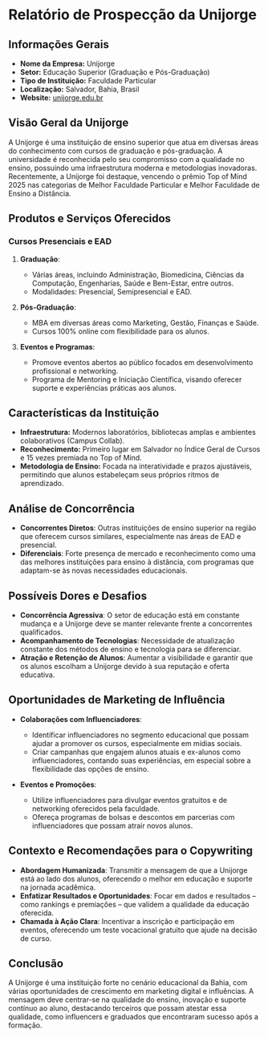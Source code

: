 # Relatório de Prospecção da Unijorge

## Informações Gerais
- **Nome da Empresa:** Unijorge
- **Setor:** Educação Superior (Graduação e Pós-Graduação)
- **Tipo de Instituição:** Faculdade Particular
- **Localização:** Salvador, Bahia, Brasil
- **Website:** [unijorge.edu.br](https://www.unijorge.edu.br)

## Visão Geral da Unijorge
A Unijorge é uma instituição de ensino superior que atua em diversas áreas do conhecimento com cursos de graduação e pós-graduação. A universidade é reconhecida pelo seu compromisso com a qualidade no ensino, possuindo uma infraestrutura moderna e metodologias inovadoras. Recentemente, a Unijorge foi destaque, vencendo o prêmio Top of Mind 2025 nas categorias de Melhor Faculdade Particular e Melhor Faculdade de Ensino a Distância.

## Produtos e Serviços Oferecidos
### Cursos Presenciais e EAD
1. **Graduação**:
   - Várias áreas, incluindo Administração, Biomedicina, Ciências da Computação, Engenharias, Saúde e Bem-Estar, entre outros.
   - Modalidades: Presencial, Semipresencial e EAD.

2. **Pós-Graduação**:
   - MBA em diversas áreas como Marketing, Gestão, Finanças e Saúde.
   - Cursos 100% online com flexibilidade para os alunos.

3. **Eventos e Programas**: 
   - Promove eventos abertos ao público focados em desenvolvimento profissional e networking.
   - Programa de Mentoring e Iniciação Científica, visando oferecer suporte e experiências práticas aos alunos.

## Características da Instituição
- **Infraestrutura:** Modernos laboratórios, bibliotecas amplas e ambientes colaborativos (Campus Collab).
- **Reconhecimento:** Primeiro lugar em Salvador no Índice Geral de Cursos e 15 vezes premiada no Top of Mind.
- **Metodologia de Ensino:** Focada na interatividade e prazos ajustáveis, permitindo que alunos estabeleçam seus próprios ritmos de aprendizado.

## Análise de Concorrência
- **Concorrentes Diretos**: Outras instituições de ensino superior na região que oferecem cursos similares, especialmente nas áreas de EAD e presencial.
- **Diferenciais**: Forte presença de mercado e reconhecimento como uma das melhores instituições para ensino à distância, com programas que adaptam-se às novas necessidades educacionais.

## Possíveis Dores e Desafios
- **Concorrência Agressiva**: O setor de educação está em constante mudança e a Unijorge deve se manter relevante frente a concorrentes qualificados.
- **Acompanhamento de Tecnologias**: Necessidade de atualização constante dos métodos de ensino e tecnologia para se diferenciar.
- **Atração e Retenção de Alunos**: Aumentar a visibilidade e garantir que os alunos escolham a Unijorge devido à sua reputação e oferta educativa.

## Oportunidades de Marketing de Influência
- **Colaborações com Influenciadores**:
  - Identificar influenciadores no segmento educacional que possam ajudar a promover os cursos, especialmente em mídias sociais.
  - Criar campanhas que engajem alunos atuais e ex-alunos como influenciadores, contando suas experiências, em especial sobre a flexibilidade das opções de ensino.

- **Eventos e Promoções**:
  - Utilize influenciadores para divulgar eventos gratuitos e de networking oferecidos pela faculdade.
  - Ofereça programas de bolsas e descontos em parcerias com influenciadores que possam atrair novos alunos.

## Contexto e Recomendações para o Copywriting
- **Abordagem Humanizada**: Transmitir a mensagem de que a Unijorge está ao lado dos alunos, oferecendo o melhor em educação e suporte na jornada acadêmica.
- **Enfatizar Resultados e Oportunidades**: Focar em dados e resultados – como rankings e premiações – que validem a qualidade da educação oferecida.
- **Chamada à Ação Clara**: Incentivar a inscrição e participação em eventos, oferecendo um teste vocacional gratuito que ajude na decisão de curso.

## Conclusão
A Unijorge é uma instituição forte no cenário educacional da Bahia, com várias oportunidades de crescimento em marketing digital e influências. A mensagem deve centrar-se na qualidade do ensino, inovação e suporte contínuo ao aluno, destacando terceiros que possam atestar essa qualidade, como influencers e graduados que encontraram sucesso após a formação.